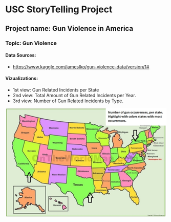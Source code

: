 # USC StoryTelling Project

## Project name: Gun Violence in America

### Topic: Gun Violence

#### Data Sources: 
* https://www.kaggle.com/jameslko/gun-violence-data/version/1#

#### Vizualizations: 
* 1st view: Gun Related Incidents per State
* 2nd view: Total Amount of Gun Related Incidents per Year.
* 3rd view: Number of Gun Related Incidents by Type.

![2-BasicMap](map1.jpg)
